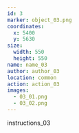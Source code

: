 ```yaml
---
id: 3
marker: object_03.png
coordinates:
  x: 5400
  y: 5630
size:
  width: 550
  height: 550
name: name_03
author: author_03
location: common
action: action_03
images:
  - 03_01.png
  - 03_02.png
---
```


instructions_03
